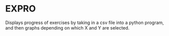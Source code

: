 # EXPRO
Displays progress of exercises by taking in a csv file into a python program, and then graphs depending on which X and Y are selected.
